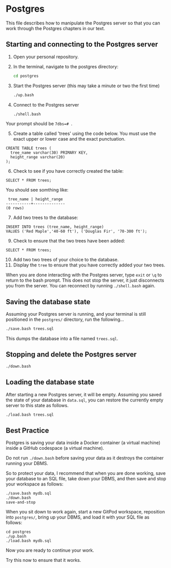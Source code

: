# Postgres

This file describes how to manipulate the
Postgres server so that you can work through the
Postgres chapters in our text.

## Starting and connecting to the Postgres server

1. Open your personal repository.

2. In the terminal, navigate to the postgres directory:

    ```bash
    cd postgres
    ```

3. Start the Postgres server (this may take a minute or two the first time)

    ```bash
    ./up.bash
    ```

4. Connect to the Postgres server

    ```bash
    ./shell.bash
    ```

Your prompt should be `7dbs=# `.

5. Create a table called 'trees' using the code below. You must use the exact upper or lower case and the exact punctuation.
```
CREATE TABLE trees (
  tree_name varchar(30) PRIMARY KEY, 
  height_range varchar(20)
);
```

6. Check to see if you have correctly created the table:
```
SELECT * FROM trees;
```
You should see somthing like: 
```
 tree_name | height_range 
-----------+--------------
(0 rows)
```

7. Add two trees to the database:
```
INSERT INTO trees (tree_name, height_range)
VALUES ('Red Maple','40-60 ft'), ('Douglas Fir', '70-300 ft');
```

9. Check to ensure that the two trees have been added:
```
SELECT * FROM trees;
```
10. Add two two trees of your choice to the database.
11. Display the ```tree``` to ensure that you have correctly added your two trees. 
    
When you are done interacting with the Postgres server, type `exit` or `\q`
to return to the bash prompt. This does not stop the server, it just
disconnects you from the server. You can reconnect by running `./shell.bash`
again.

## Saving the database state

Assuming your Postgres server is running, and your terminal is still
positioned in the `postgres/` directory, run the following...

```bash
./save.bash trees.sql
```

This dumps the database into a file named `trees.sql`.

## Stopping and delete the Postgres server

```bash
./down.bash
```

## Loading the database state

After starting a new Postgres server, it will be
empty. Assuming you saved the state of your database
in `data.sql`, you can restore the currently empty
server to this state as follows.

```bash
./load.bash trees.sql
```

## Best Practice

Postgres is saving your data inside a Docker container (a virtual machine)
inside a GitHub codespace (a virtual machine).

Do not run `./down.bash` before saving your data as it
destroys the container running your DBMS.

So to protect your data, I recommend that when you are done working,
save your database to an SQL file, take down your DBMS, and then
save and stop your workspace as follows:

    ./save.bash mydb.sql
    ./down.bash
    save-and-stop

When you sit down to work again, start a new GitPod workspace, reposition
into `postgres/`, bring up your DBMS, and load it with your SQL file as
follows:

    cd postgres
    ./up.bash
    ./load.bash mydb.sql

Now you are ready to continue your work.

Try this now to ensure that it works. 
